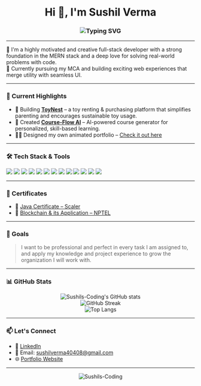 <h1 align="center">Hi 👋, I'm Sushil Verma</h1>
<h3 align="center">
  <img src="https://readme-typing-svg.herokuapp.com?font=Fira+Code&weight=500&size=24&pause=1000&color=36BCF7&center=true&vCenter=true&width=600&lines=Passionate+Full-Stack+Developer+%26+Programmer;Freshman+MCA+Student;MERN+Stack+Enthusiast;Open+Source+Contributor" alt="Typing SVG" />
</h3>

---

🌟 I'm a highly motivated and creative full-stack developer with a strong foundation in the MERN stack and a deep love for solving real-world problems with code.  
🚀 Currently pursuing my MCA and building exciting web experiences that merge utility with seamless UI.

---

### 🚧 Current Highlights

- 🧸 Building **[ToyNest](https://toynest-web-app.vercel.app/)** – a toy renting & purchasing platform that simplifies parenting and encourages sustainable toy usage.
- 🧠 Created **[Course-Flow AI](https://course-flow-ai.anirudtate.com/)** – AI-powered course generator for personalized, skill-based learning.
- 🧑‍💻 Designed my own animated portfolio – [Check it out here](https://sushilvermaportfolio.vercel.app/)

---

### 🛠️ Tech Stack & Tools

<p align="left">
  <img src="https://img.shields.io/badge/React-20232A?style=for-the-badge&logo=react&logoColor=61DAFB" />
  <img src="https://img.shields.io/badge/Node.js-339933?style=for-the-badge&logo=nodedotjs&logoColor=white" />
  <img src="https://img.shields.io/badge/Express.js-000000?style=for-the-badge&logo=express&logoColor=white" />
  <img src="https://img.shields.io/badge/MongoDB-4EA94B?style=for-the-badge&logo=mongodb&logoColor=white" />
  <img src="https://img.shields.io/badge/SQL-003B57?style=for-the-badge&logo=postgresql&logoColor=white" />
  <img src="https://img.shields.io/badge/Tailwind_CSS-38B2AC?style=for-the-badge&logo=tailwind-css&logoColor=white" />
  <img src="https://img.shields.io/badge/Bootstrap-563D7C?style=for-the-badge&logo=bootstrap&logoColor=white" />
  <img src="https://img.shields.io/badge/Java-ED8B00?style=for-the-badge&logo=java&logoColor=white" />
  <img src="https://img.shields.io/badge/Git-F05032?style=for-the-badge&logo=git&logoColor=white" />
  <img src="https://img.shields.io/badge/Selenium-43B02A?style=for-the-badge&logo=selenium&logoColor=white" />
  <img src="https://img.shields.io/badge/GitHub-181717?style=for-the-badge&logo=github&logoColor=white" />
  <img src="https://img.shields.io/badge/GitLab-FC6D26?style=for-the-badge&logo=gitlab&logoColor=white" />
  <img src="https://img.shields.io/badge/Bugzilla-CC0000?style=for-the-badge&logo=bugzilla&logoColor=white" />
</p>

---

### 🏅 Certificates

- 📜 [Java Certificate – Scaler](https://moonshot.scaler.com/s/li/7a7ZMqW22C)  
- 📜 [Blockchain & its Application – NPTEL](https://internalapp.nptel.ac.in/NOC/NOC25/SEM1/Ecertificates/106/noc25-cs08/Course/NPTEL25CS08S55230099104215607.pdf)

---

### 🎯 Goals

> I want to be professional and perfect in every task I am assigned to,  
> and apply my knowledge and project experience to grow the organization I will work with.

---

### 📊 GitHub Stats

<p align="center">
  <img src="https://github-readme-stats.vercel.app/api?username=Sushils-Coding&show_icons=true&theme=radical&hide_border=true" alt="Sushils-Coding's GitHub stats" />
  <br />
  <img src="https://github-readme-streak-stats.herokuapp.com?user=Sushils-Coding&theme=radical&hide_border=true" alt="GitHub Streak" />
  <br />
  <img src="https://github-readme-stats.vercel.app/api/top-langs/?username=Sushils-Coding&layout=compact&theme=radical&hide_border=true" alt="Top Langs" />
</p>

---

### 📫 Let's Connect

- 🔗 [LinkedIn](https://www.linkedin.com/in/sushil-verma-679444297)
- 📧 Email: sushilverma40408@gmail.com
- 🌐 [Portfolio Website](https://sushilvermaportfolio.vercel.app/)

---

<p align="center">
  <img src="https://komarev.com/ghpvc/?username=Sushils-Coding&label=Profile%20views&color=0e75b6&style=flat" alt="Sushils-Coding" />
</p>
